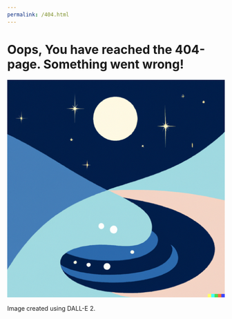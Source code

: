 ```yaml
---
permalink: /404.html
---
```


# Oops, You have reached the 404-page. Something went wrong!
![Balance](/assets/img/logo.png)

Image created using DALL-E 2.
